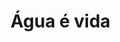 <!-- TITLE: Wiki das Águas -->
<!-- SUBTITLE: Cocriar faz parte da cultura das águas -->

# Água é vida